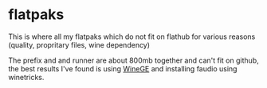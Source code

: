 # flatpaks
This is where all my flatpaks which do not fit on flathub for various reasons (quality, propritary files, wine dependency)

The prefix and and runner are about 800mb together and can't fit on github, the best results I've found is using [WineGE](https://github.com/GloriousEggroll/wine-ge-custom) and installing faudio using winetricks.
